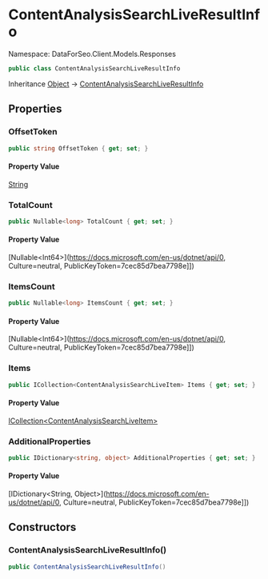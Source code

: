 # ContentAnalysisSearchLiveResultInfo

Namespace: DataForSeo.Client.Models.Responses

```csharp
public class ContentAnalysisSearchLiveResultInfo
```

Inheritance [Object](https://docs.microsoft.com/en-us/dotnet/api/Object) → [ContentAnalysisSearchLiveResultInfo](./ContentAnalysisSearchLiveResultInfo.md)

## Properties

### **OffsetToken**

```csharp
public string OffsetToken { get; set; }
```

#### Property Value

[String](https://docs.microsoft.com/en-us/dotnet/api/String)<br>

### **TotalCount**

```csharp
public Nullable<long> TotalCount { get; set; }
```

#### Property Value

[Nullable&lt;Int64&gt;](https://docs.microsoft.com/en-us/dotnet/api/0, Culture=neutral, PublicKeyToken=7cec85d7bea7798e]])<br>

### **ItemsCount**

```csharp
public Nullable<long> ItemsCount { get; set; }
```

#### Property Value

[Nullable&lt;Int64&gt;](https://docs.microsoft.com/en-us/dotnet/api/0, Culture=neutral, PublicKeyToken=7cec85d7bea7798e]])<br>

### **Items**

```csharp
public ICollection<ContentAnalysisSearchLiveItem> Items { get; set; }
```

#### Property Value

[ICollection&lt;ContentAnalysisSearchLiveItem&gt;](./ContentAnalysisSearchLiveItem.md)<br>

### **AdditionalProperties**

```csharp
public IDictionary<string, object> AdditionalProperties { get; set; }
```

#### Property Value

[IDictionary&lt;String, Object&gt;](https://docs.microsoft.com/en-us/dotnet/api/0, Culture=neutral, PublicKeyToken=7cec85d7bea7798e]])<br>

## Constructors

### **ContentAnalysisSearchLiveResultInfo()**

```csharp
public ContentAnalysisSearchLiveResultInfo()
```
